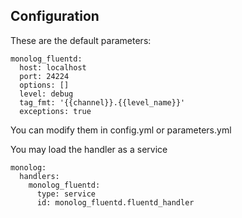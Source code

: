 ## Configuration

These are the default parameters:

    monolog_fluentd:
      host: localhost
      port: 24224
      options: []
      level: debug
      tag_fmt: '{{channel}}.{{level_name}}'
      exceptions: true

You can modify them in config.yml or parameters.yml

You may load the handler as a service

    monolog:
      handlers:
        monolog_fluentd:
          type: service
          id: monolog_fluentd.fluentd_handler
